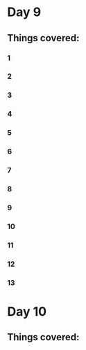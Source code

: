 # Day 9
## Things covered:
### 1
### 2
### 3
### 4
### 5
### 6
### 7
### 8
### 9
### 10
### 11
### 12
### 13
### 
### 
### 
### 
### 
## 
# Day 10
## Things covered:
### 
### 
### 
### 
### 
### 
### 
### 